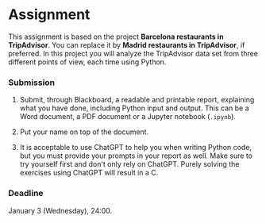 # Assignment

This assignment is based on the project **Barcelona restaurants in TripAdvisor**. You can replace it by **Madrid restaurants in TripAdvisor**, if preferred. In this project you will analyze the TripAdvisor data set from three different points of view, each time using Python.

### Submission

1. Submit, through Blackboard, a readable and printable report, explaining what you have done, including Python input and output. This can be a Word document, a PDF document or a Jupyter notebook (`.ipynb`).

2. Put your name on top of the document.

3. It is acceptable to use ChatGPT to help you when writing Python code, but you must provide your prompts in your report as well. Make sure to try yourself first and don't only rely on ChatGPT. Purely solving the exercises using ChatGPT will result in a C.

### Deadline

January 3 (Wednesday), 24:00.
